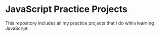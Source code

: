 # JavaScript Practice Projects
This repository includes all my practice projects that I do while learning JavaScript.
